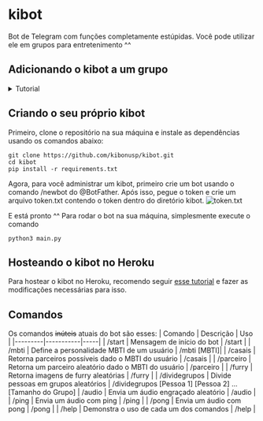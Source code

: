 # kibot
Bot de Telegram com funções completamente estúpidas. Você pode utilizar ele em grupos para entretenimento ^^

## Adicionando o kibot a um grupo
<details>
    <summary> Tutorial</summary>
Para adicionar o bot em um grupo de Telegram clique em *Adicionar Membro* e pesquise por @sorvebot:

![Adicionar Membro](https://i.imgur.com/HWWNYhK.png)
![Adicionar kibot](https://i.imgur.com/f7rblOd.png)

E pronto, agora você pode usar o bot!!!! Digite / no chat para ver os comandos possíveis e uma breve descrição de cada um deles. Para uma descrição mais detalhada do uso dos comandos, utilize /help.
</details>

## Criando o seu próprio kibot
Primeiro, clone o repositório na sua máquina e instale as dependências usando os comandos abaixo:
```
git clone https://github.com/kibonusp/kibot.git
cd kibot
pip install -r requirements.txt
```
Agora, para você administrar um kibot, primeiro crie um bot usando o comando /newbot do @BotFather. Após isso, pegue o token e crie um arquivo token.txt contendo o token dentro do diretório kibot.
![token.txt](https://i.imgur.com/Pust73p.png)

E está pronto ^^
Para rodar o bot na sua máquina, simplesmente execute o comando
```
python3 main.py
```

## Hosteando o kibot no Heroku
Para hostear o kibot no Heroku, recomendo seguir [esse tutorial](https://towardsdatascience.com/how-to-deploy-a-telegram-bot-using-heroku-for-free-9436f89575d2) e fazer as modificações necessárias para isso.

## Comandos
Os comandos ~~inúteis~~ atuais do bot são esses:
| Comando | Descrição | Uso |
|---------|-----------|-----|
| /start  | Mensagem de início do bot | /start |
| /mbti   | Define a personalidade MBTI de um usuário | /mbti [MBTI]|
| /casais | Retorna parceiros possíveis dado o MBTI do usuário | /casais |
| /parceiro | Retorna um parceiro aleatório dado o MBTI do usuário | /parceiro |
| /furry | Retorna imagens de furry aleatórias | /furry |
| /dividegrupos | Divide pessoas em grupos aleatórios | /dividegrupos [Pessoa 1] [Pessoa 2] ... [Tamanho do Grupo]
| /audio | Envia um áudio engraçado aleatório | /audio |
| /ping | Envia um áudio com ping | /ping |
| /pong | Envia um áudio com pong | /pong |
| /help | Demonstra o uso de cada um dos comandos | /help |

